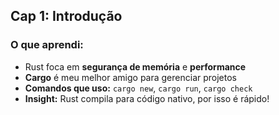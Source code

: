 ## Cap 1: Introdução

### O que aprendi:
- Rust foca em **segurança de memória** e **performance**
- **Cargo** é meu melhor amigo para gerenciar projetos
- **Comandos que uso:** `cargo new`, `cargo run`, `cargo check`
- **Insight:** Rust compila para código nativo, por isso é rápido!
